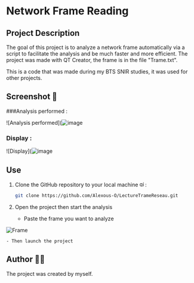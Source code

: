 # Network Frame Reading


## Project Description 

The goal of this project is to analyze a network frame automatically via a script to facilitate the analysis and be much faster and more efficient. The project was made with QT Creator, the frame is in the file "Trame.txt".

This is a code that was made during my BTS SNIR studies, it was used for other projects.

## Screenshot 📸

###Analysis performed :

![Analysis performed](![image](https://github.com/user-attachments/assets/562effb2-6028-40bf-a74c-b37d4887a2df)


### Display :

![Display](![image](https://github.com/user-attachments/assets/d707f925-61ea-4e27-b096-6446eb795eba)



## Use

1. Clone the GitHub repository to your local machine <img src="https://cdn.jsdelivr.net/gh/devicons/devicon/icons/git/git-original.svg" height="15" alt="git logo" />:

    ```bash
    git clone https://github.com/Alexous-O/LectureTrameReseau.git
    ```
    
2. Open the project then start the analysis
    - Paste the frame you want to analyze

![Frame](https://github.com/user-attachments/assets/5add3ca0-c416-4d81-8e32-ecb1739a8913)
   
    - Then launch the project

## Author 👨‍💻
The project was created by myself.
